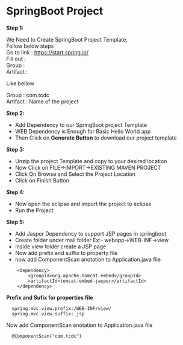 # SpringBoot Project


**Step 1:**<br/>

   We Need to Create SpringBoot Project Template, <br/>
   Follow below steps <br/>
   Go to link : https://start.spring.io/ <br/>
   Fill out : <br/>
   Group : <br/>
   Artifact : <br/>
   
   Like bellow <br/>
   
   Group : com.tcdc <br/>
   Artifact : Name of the project <br/>
   
**Step 2:** <br/>

<ul>
   <li>Add Dependency to our SpringBoot project Template</li>
<li>WEB Dependency is Enough for Basic Hello World app</li>
<li>Then Click on <b >Generate Button</b> to download our project template</li>
</ul>

<b>Step 3:</b> <br/>
<ul>
<li>Unzip the project Template and copy to your desired location</li>
 <li>Now Click on FILE->IMPORT->EXISTING MAVEN PROJECT</li>
 <li>Click On Browse and Select the Project Location</li>
  <li>Click on Finish Button</li>
</ul>

<b>Step 4:</b> <br/> 
<ul>
<li>Now open the eclipse and import the project to eclipse</li>
 <li>Run the Project</li>
</ul>

<b>Step 5:</b> <br/>
<ul>
<li>Add Jasper Dependency to support JSP pages in springboot</li>
 <li>Create folder under mail folder Ex:- webapp->WEB-INF->view </li>
 <li>Inside view folder create a JSP page</li>
 <li>Now add prefix and suffix to property file</li>
  <li>now add ComponentScan anotation to Application.java file</li> 
</ul>

      	<dependency>
			<groupId>org.apache.tomcat.embed</groupId>
			<artifactId>tomcat-embed-jasper</artifactId>
		</dependency>
      
 <b>Prefix and Sufix for properties file</b>
      
      spring.mvc.view.prefix:/WEB-INF/view/
      spring.mvc.view.suffix:.jsp
      
  Now add ComponentScan anotation to Application.java file
      
      @ComponentScan("com.tcdc")

